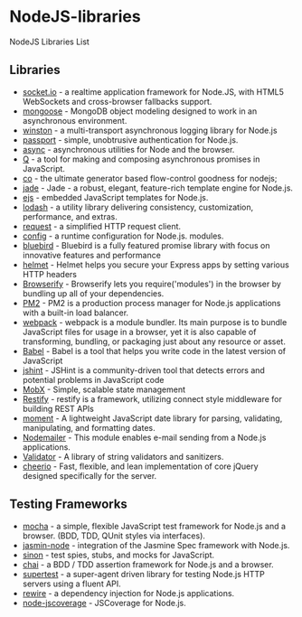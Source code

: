 # NodeJS-libraries
NodeJS Libraries List


## Libraries

- [socket.io](https://github.com/LearnBoost/socket.io) - a realtime application framework for Node.JS, with HTML5 WebSockets and cross-browser fallbacks support.
- [mongoose](https://github.com/LearnBoost/mongoose) - MongoDB object modeling designed to work in an asynchronous environment.
- [winston](http://github.com/flatiron/winston) - a multi-transport asynchronous logging library for Node.js
- [passport](https://github.com/jaredhanson/passport) - simple, unobtrusive authentication for Node.js.
- [async](https://github.com/caolan/async) - asynchronous utilities for Node and the browser.
- [Q](https://github.com/kriskowal/q) - a tool for making and composing asynchronous promises in JavaScript.
- [co](https://github.com/visionmedia/co) - the ultimate generator based flow-control goodness for nodejs;
- [jade](https://github.com/visionmedia/jade) - Jade - a robust, elegant, feature-rich template engine for Node.js.
- [ejs](https://github.com/visionmedia/ejs) - embedded JavaScript templates for Node.js.
- [lodash](https://github.com/lodash/lodash) - a utility library delivering consistency, customization, performance, and extras.
- [request](https://github.com/mikeal/request) - a simplified HTTP request client.
- [config](https://github.com/lorenwest/node-config) - a runtime configuration for Node.js. modules.
- [bluebird](https://github.com/petkaantonov/bluebird) - Bluebird is a fully featured promise library with focus on innovative features and performance
- [helmet](https://github.com/helmetjs/helmet) - Helmet helps you secure your Express apps by setting various HTTP headers
- [Browserify](https://github.com/browserify/browserify) - Browserify lets you require('modules') in the browser by bundling up all of your dependencies.
- [PM2](https://github.com/Unitech/pm2) - PM2 is a production process manager for Node.js applications with a built-in load balancer.
- [webpack](https://github.com/webpack/webpack) - webpack is a module bundler. Its main purpose is to bundle JavaScript files for usage in a browser, yet it is also capable of transforming, bundling, or packaging just about any resource or asset.
- [Babel](https://github.com/babel/babel) - Babel is a tool that helps you write code in the latest version of JavaScript
- [jshint](https://github.com/jshint/jshint) - JSHint is a community-driven tool that detects errors and potential problems in JavaScript code
- [MobX](https://github.com/mobxjs/mobx) - Simple, scalable state management
- [Restify](https://github.com/restify/node-restify) - restify is a framework, utilizing connect style middleware for building REST APIs
- [moment](https://github.com/moment/moment) - A lightweight JavaScript date library for parsing, validating, manipulating, and formatting dates.
- [Nodemailer](https://github.com/nodemailer/nodemailer) - This module enables e-mail sending from a Node.js applications.
- [Validator](https://github.com/chriso/validator.js) - A library of string validators and sanitizers.
- [cheerio](https://github.com/cheeriojs/cheerio) - Fast, flexible, and lean implementation of core jQuery designed specifically for the server.



## Testing Frameworks

- [mocha](https://github.com/visionmedia/mocha) -  a simple, flexible JavaScript test framework for Node.js and a browser. (BDD, TDD, QUnit styles via interfaces).
- [jasmin-node](https://github.com/mhevery/jasmine-node) - integration of the Jasmine Spec framework with Node.js.
- [sinon](https://github.com/cjohansen/Sinon.JS) - test spies, stubs, and mocks for JavaScript.
- [chai](https://github.com/chaijs/chai) - a BDD / TDD assertion framework for Node.js and a browser. 
- [supertest](https://github.com/visionmedia/supertest) - a super-agent driven library for testing Node.js HTTP servers using a fluent API.
- [rewire](https://github.com/jhnns/rewire) - a dependency injection for Node.js applications.
- [node-jscoverage](https://github.com/visionmedia/node-jscoverage) - JSCoverage for Node.js.
